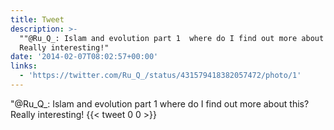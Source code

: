 ```yaml
---
title: Tweet
description: >-
  ""@Ru_Q_: Islam and evolution part 1  where do I find out more about this?
  Really interesting!"
date: '2014-02-07T08:02:57+00:00'
links:
  - 'https://twitter.com/Ru_Q_/status/431579418382057472/photo/1'
---
```

"@Ru_Q_: Islam and evolution part 1  where do I find out more about this? Really interesting!
      {{< tweet 0 0 >}}
    
